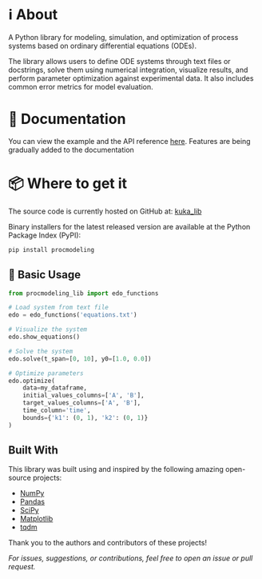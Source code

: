 # ℹ️ About

A Python library for modeling, simulation, and optimization of process systems based on ordinary differential equations (ODEs).

The library allows users to define ODE systems through text files or docstrings, solve them using numerical integration, visualize results, and perform parameter optimization against experimental data. It also includes common error metrics for model evaluation.

# 📖 Documentation

You can view the example and the API reference [here](#). Features are being gradually added to the documentation

# 📦 Where to get it

The source code is currently hosted on GitHub at: [kuka_lib](https://github.com/tenoriolms/procmodeling_lib)

Binary installers for the latest released version are available at the Python Package Index (PyPI):

```bash
pip install procmodeling
```

## 🚀 Basic Usage

```python
from procmodeling_lib import edo_functions

# Load system from text file
edo = edo_functions('equations.txt')

# Visualize the system
edo.show_equations()

# Solve the system
edo.solve(t_span=[0, 10], y0=[1.0, 0.0])

# Optimize parameters
edo.optimize(
    data=my_dataframe,
    initial_values_columns=['A', 'B'],
    target_values_columns=['A', 'B'],
    time_column='time',
    bounds={'k1': (0, 1), 'k2': (0, 1)}
)
```

## Built With

This library was built using and inspired by the following amazing open-source projects:

- [NumPy](https://numpy.org/)
- [Pandas](https://pandas.pydata.org/)
- [SciPy](https://scipy.org/)
- [Matplotlib](https://matplotlib.org/)
- [tqdm](https://tqdm.github.io/)

Thank you to the authors and contributors of these projects!

*For issues, suggestions, or contributions, feel free to open an issue or pull request.*

